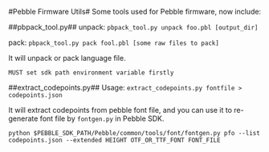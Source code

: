 #Pebble Firmware Utils#
Some tools used for Pebble firmware, now include:

##pbpack_tool.py##
unpack: `pbpack_tool.py unpack foo.pbl [output_dir]`

pack: `pbpack_tool.py pack fool.pbl [some raw files to pack]`

It will unpack or pack language file.

`MUST set sdk path environment variable firstly`

##extract_codepoints.py##
Usage: `extract_codepoints.py fontfile > codepoints.json`

It will extract codepoints from pebble font file, and you can use it to re-generate font file by `fontgen.py` in Pebble SDK.

`python $PEBBLE_SDK_PATH/Pebble/common/tools/font/fontgen.py pfo --list codepoints.json --extended HEIGHT OTF_OR_TTF_FONT FONT_FILE`
